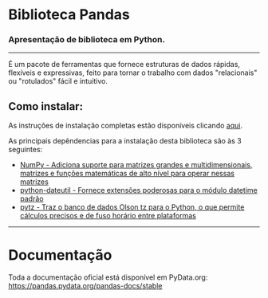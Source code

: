 # Biblioteca Pandas

### Apresentação de biblioteca em Python.

---

É um pacote de ferramentas que fornece estruturas de dados rápidas, flexíveis e expressivas, feito para tornar o trabalho com dados "relacionais" ou "rotulados" fácil e intuitivo.

## Como instalar:
 As instruções de instalação completas estão disponíveis clicando [ aqui](https://pandas.pydata.org/pandas-docs/stable/install.html#dependencies).
 
  As principais depêndencias para a instalação desta biblioteca são às 3 seguintes:
  
- [ NumPy - Adiciona suporte para matrizes grandes e multidimensionais, matrizes e funções matemáticas de alto nível para operar nessas matrizes ](https://www.numpy.org)
- [ python-dateutil - Fornece extensões poderosas para o módulo datetime padrão ](https://dateutil.readthedocs.io/en/stable/index.html)
- [ pytz - Traz o banco de dados Olson tz para o Python, o que permite cálculos precisos e de fuso horário entre plataformas ](https://github.com/stub42/pytz)

---
# Documentação 
Toda a documentação oficial está disponível em PyData.org: https://pandas.pydata.org/pandas-docs/stable

